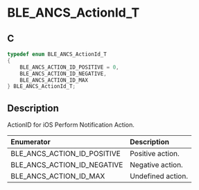 # BLE_ANCS_ActionId_T

## C

```c
typedef enum BLE_ANCS_ActionId_T
{
    BLE_ANCS_ACTION_ID_POSITIVE = 0,
    BLE_ANCS_ACTION_ID_NEGATIVE,
    BLE_ANCS_ACTION_ID_MAX
} BLE_ANCS_ActionId_T;
```

## Description

ActionID for iOS Perform Notification Action.


|Enumerator|Description|
|:---|:---|
|BLE_ANCS_ACTION_ID_POSITIVE|Positive action.|
|BLE_ANCS_ACTION_ID_NEGATIVE|Negative action.|
|BLE_ANCS_ACTION_ID_MAX|Undefined action.|
